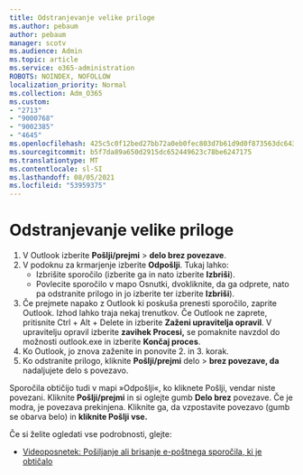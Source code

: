 ```yaml
---
title: Odstranjevanje velike priloge
ms.author: pebaum
author: pebaum
manager: scotv
ms.audience: Admin
ms.topic: article
ms.service: o365-administration
ROBOTS: NOINDEX, NOFOLLOW
localization_priority: Normal
ms.collection: Adm_O365
ms.custom:
- "2713"
- "9000768"
- "9002385"
- "4645"
ms.openlocfilehash: 425c5c0f12bed27bb72a0eb0fec803d7b61d9d0f873563dc6439cbfda9fdd08c
ms.sourcegitcommit: b5f7da89a650d2915dc652449623c78be6247175
ms.translationtype: MT
ms.contentlocale: sl-SI
ms.lasthandoff: 08/05/2021
ms.locfileid: "53959375"
---
```

# <a name="remove-the-large-attachment"></a>Odstranjevanje velike priloge

1. V Outlook izberite **Pošlji/prejmi**  >  **delo brez povezave**. 
2. V podoknu za krmarjenje izberite **Odpošlji**. Tukaj lahko: 
    - Izbrišite sporočilo (izberite ga in nato izberite **Izbriši**).
    - Povlecite sporočilo v mapo Osnutki, dvokliknite, da ga odprete, nato pa odstranite prilogo in jo izberite ter izberite **Izbriši**).
3. Če prejmete napako z Outlook ki poskuša prenesti sporočilo, zaprite Outlook. Izhod lahko traja nekaj trenutkov. Če Outlook ne zaprete, pritisnite Ctrl + Alt + Delete in izberite **Zaženi upravitelja opravil**. V upravitelju opravil izberite **zavihek Procesi,** se pomaknite navzdol do možnosti outlook.exe in izberite **Končaj proces**.
4. Ko Outlook, jo znova zaženite in ponovite 2. in 3. korak. 
5. Ko odstranite prilogo, kliknite **Pošlji/prejmi** delo  >  **brez povezave, da** nadaljujete delo s povezavo. 

Sporočila obtičijo tudi v mapi »Odpošlji«, ko kliknete Pošlji, vendar niste povezani. Kliknite **Pošlji/prejmi** in si oglejte gumb **Delo brez** povezave. Če je modra, je povezava prekinjena. Kliknite ga, da vzpostavite povezavo (gumb se obarva belo) in **kliknite Pošlji vse.**
 
 Če si želite ogledati vse podrobnosti, glejte:
- [Videoposnetek: Pošiljanje ali brisanje e-poštnega sporočila, ki je obtičalo](https://support.office.com/article/Video-Send-or-delete-an-email-stuck-in-your-outbox-26d5d34a-4e5f-444a-a9e8-44db04a94dec) 